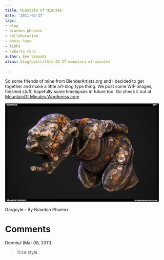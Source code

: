 ```yaml
---
title: Mountain of Minutes
date: '2011-02-27'
tags:
- blog
- brandon phoenix
- collaboration
- kevin hays
- links
- roberto roch
author: Ben Simonds
alias: blog/posts/2011-02-27-mountain-of-minutes

---
```


So some friends of mine from BlenderArtists.org and I decided to get together and make a little art-blog type thing. We post some WIP images, finished stuff, hopefully some timelapses in future too. Go check it out at [MountainOf Minutes.Wordpress.com](http://mountainofminutes.wordpress.com/)

[![Gargoyle - By Brandon Phoenix ><](/images/old/01-gargoyle.jpg?w=470)](/images/old/01-gargoyle.jpg)

Gargoyle - By Brandon Phoenix





# Comments


DennisJ (Mar 08, 2011)
> Nice style.

